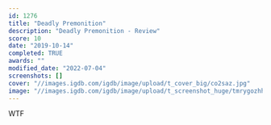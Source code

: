 ```yaml
---
id: 1276
title: "Deadly Premonition"
description: "Deadly Premonition - Review"
score: 10
date: "2019-10-14"
completed: TRUE
awards: ""
modified_date: "2022-07-04"
screenshots: []
cover: "//images.igdb.com/igdb/image/upload/t_cover_big/co2saz.jpg"
image: "//images.igdb.com/igdb/image/upload/t_screenshot_huge/tmrygozhhjgicpqihtya.jpg"
---
```

WTF